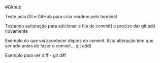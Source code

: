 #Github


Teste aula Git e GitHub para criar readme pelo terminal

Testando aulteração para adicionar a fila de commit( e preciso dar git add novamente

Exemplo do que vai acontecer depois do commit. Esta alteração tem que ser add antes de fazer o commit... git add)

Exemplo para ver diff - git diff


